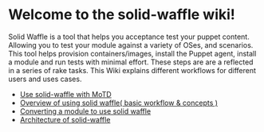 # Welcome to the solid-waffle wiki!

Solid Waffle is a tool that helps you acceptance test your puppet content. Allowing you to test your module against a variety of OSes, and scenarios. This tool helps provision containers/images, install the Puppet agent, install a module and run tests with minimal effort.
These steps are are a reflected in a series of rake tasks. This Wiki explains different workflows for different users and uses cases. 

* [Use solid-waffle with MoTD](https://github.com/puppetlabs/solid-waffle/wiki/Use-solid-waffle-with-MoTD)
* [Overview of using solid waffle( basic workflow  & concepts )](https://github.com/puppetlabs/solid-waffle/wiki/overview)
* [Converting a module to use solid waffle](https://github.com/puppetlabs/solid-waffle/wiki/Converting-a-module-to-use-solid-waffle)
* [Architecture of solid-waffle](https://github.com/puppetlabs/solid-waffle/wiki/Architecture-of-solid-waffle)
